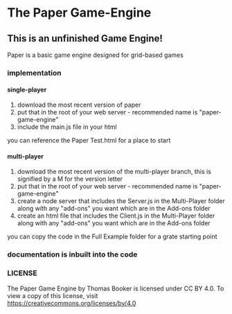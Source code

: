 # The Paper Game-Engine
## This is an unfinished Game Engine!

Paper is a basic game engine designed for grid-based games

### implementation
#### single-player
1. download the most recent version of paper
2. put that in the root of your web server - recommended name is "paper-game-engine"
3. include the main.js file in your html

you can reference the Paper Test.html for a place to start
#### multi-player
1. download the most recent version of the multi-player branch, this is signified by a M for the version letter
2. put that in the root of your web server - recommended name is "paper-game-engine"
3. create a node server that includes the Server.js in the Multi-Player folder along with any "add-ons" you want which are in the Add-ons folder
4. create an html file that includes the Client.js in the Multi-Player folder along with any "add-ons" you want which are in the Add-ons folder

you can copy the code in the Full Example folder for a grate starting point

### documentation is inbuilt into the code

### LICENSE
The Paper Game Engine by Thomas Booker is licensed under CC BY 4.0. To view a copy of this license, visit https://creativecommons.org/licenses/by/4.0
